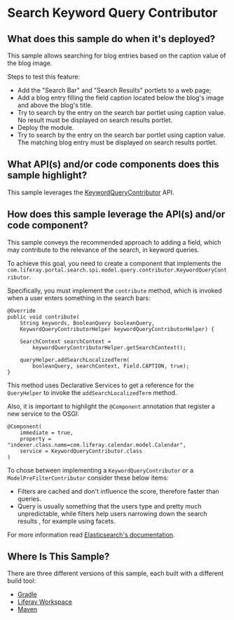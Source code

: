 # Search Keyword Query Contributor [](id=search-keyword-query-contributor)

## What does this sample do when it's deployed? [](id=what-does-this-sample-do-when-its-deployed)

This sample allows searching for blog entries based on the caption value of the
blog image.

Steps to test this feature:

- Add the "Search Bar" and "Search Results" portlets to a web page;
- Add a blog entry filling the field caption located below the blog's image and
  above the blog's title.
- Try to search by the entry on the search bar portlet using caption value. No
  result must be displayed on search results portlet.
- Deploy the module.
- Try to search by the entry on the search bar portlet using caption value. The
  matching blog entry must be displayed on search results portlet.

## What API(s) and/or code components does this sample highlight? [](id=what-apis-and-or-code-components-does-this-sample-highlight)

This sample leverages the
[KeywordQueryContributor](https://github.com/liferay/liferay-portal/blob/master/modules/apps/portal-search/portal-search-spi/src/main/java/com/liferay/portal/search/spi/model/query/contributor/KeywordQueryContributor.java)
API.

## How does this sample leverage the API(s) and/or code component? [](id=how-does-this-sample-leverage-the-apis-and-or-code-component)

This sample conveys the recommended approach to adding a field, which may
contribute to the relevance of the search, in keyword queries.

To achieve this goal, you need to create a component that implements the
`com.liferay.portal.search.spi.model.query.contributor.KeywordQueryContributor`.

Specifically, you must implement the `contribute` method, which is invoked when
a user enters something in the search bars:

    @Override
    public void contribute(
        String keywords, BooleanQuery booleanQuery,
        KeywordQueryContributorHelper keywordQueryContributorHelper) {

        SearchContext searchContext =
            keywordQueryContributorHelper.getSearchContext();

        queryHelper.addSearchLocalizedTerm(
            booleanQuery, searchContext, Field.CAPTION, true);
    }

This method uses Declarative Services to get a reference for the `QueryHelper`
to invoke the `addSearchLocalizedTerm` method.

Also, it is important to highlight the `@Component` annotation that register a
new service to the OSGI:

    @Component(
        immediate = true,
        property = "indexer.class.name=com.liferay.calendar.model.Calendar",
        service = KeywordQueryContributor.class
    )

To chose between implementing a `KeywordQueryContributor` or a
`ModelPreFilterContributor` consider these below items:

- Filters are cached and don't influence the score, therefore faster than
  queries.
- Query is usually something that the users type and pretty much unpredictable,
  while filters help users narrowing down the search results , for example using facets.

For more information read
[Elasticsearch's documentation](https://www.elastic.co/guide/en/elasticsearch/guide/master/_queries_and_filters.html).

## Where Is This Sample? [](id=where-is-this-sample)

There are three different versions of this sample, each built with a different
build tool:

- [Gradle](https://github.com/liferay/liferay-blade-samples/tree/7.1/gradle/extensions/search-keyword-query-contributor)
- [Liferay Workspace](https://github.com/liferay/liferay-blade-samples/tree/7.1/liferay-workspace/extensions/search-keyword-query-contributor)
- [Maven](https://github.com/liferay/liferay-blade-samples/tree/7.1/maven/extensions/search-keyword-query-contributor)